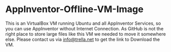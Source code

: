 AppInventor-Offline-VM-Image
============================

This is an VirtualBox VM running Ubuntu and all AppInventor Services, so you can use AppInventor without Internet Connection.
As GitHub is not the right place to store large files like this VM we needed to move it somewhere else. Please contact us via info@trella.net to get the link to Download the VM. 
